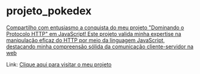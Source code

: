 # projeto_pokedex

[Compartilho com entusiasmo a conquista do meu projeto "Dominando o Protocolo HTTP" em JavaScript! Este projeto valida minha expertise na manipulação eficaz do HTTP por meio da linguagem JavaScript, destacando minha compreensão sólida da comunicação cliente-servidor na web](C:\Users\danie\OneDrive\Documentos\Img)

Link: [Clique aqui para visitar o meu projeto](https://danieljavacoffee.github.io/projeto_pokedex/)

